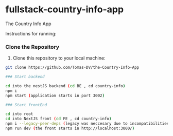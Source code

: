 # fullstack-country-info-app
The Country Info App

Instructions for running:

### Clone the Repository
1. Clone this repository to your local machine:
```bash
git clone https://github.com/Tomas-DV/the-Country-Info-App

### Start backend

cd into the nestJS backend (cd BE , cd country-info)
npm i
npm start (application starts in port 3002)

### Start frontEnd

cd into root
cd into NextJS front (cd FE , cd country-info)
npm i --legacy-peer-deps (legacy was neccesary due to incompatibilities with the chart library)
npm run dev (the front starts in http://localhost:3000/)

